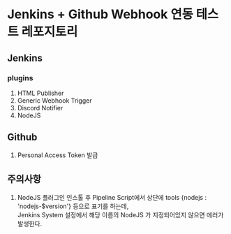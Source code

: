 # Jenkins + Github Webhook 연동 테스트 레포지토리 
## Jenkins
### plugins 
1. HTML Publisher
2. Generic Webhook Trigger
3. Discord Notifier
4. NodeJS

## Github
1. Personal Access Token 발급

## 주의사항
1. NodeJS 플러그인 인스톨 후 Pipeline Script에서 상단에 tools {nodejs : 'nodejs-$version'} 등으로 표기를 하는데,  
Jenkins System 설정에서 해당 이름의 NodeJS 가 지정되어있지 않으면 에러가 발생한다.
